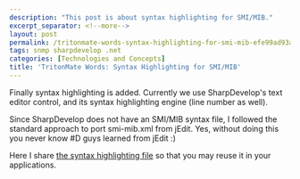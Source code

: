 ```yaml
---
description: "This post is about syntax highlighting for SMI/MIB."
excerpt_separator: <!--more-->
layout: post
permalink: /tritonmate-words-syntax-highlighting-for-smi-mib-efe99ad93af2
tags: snmp sharpdevelop .net
categories: [Technologies and Concepts]
title: 'TritonMate Words: Syntax Highlighting for SMI/MIB'
---
```

Finally syntax highlighting is added. Currently we use SharpDevelop's text editor control, and its syntax highlighting engine (line number as well).

Since SharpDevelop does not have an SMI/MIB syntax file, I followed the standard approach to port smi-mib.xml from jEdit. Yes, without doing this you never know #D guys learned from jEdit :)

Here I share [the syntax highlighting file](http://code.google.com/p/sharpsnmplib/source/browse/Compiler/smi.xshd) so that you may reuse it in your applications.
<!--more-->